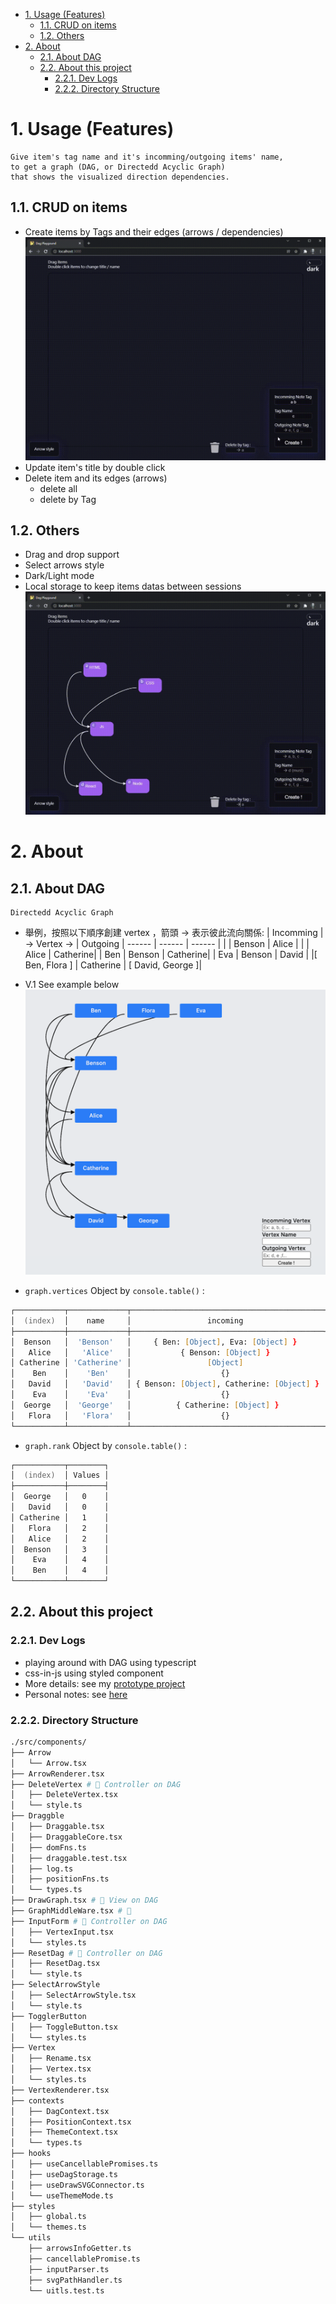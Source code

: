 - [1. Usage (Features)](#1-usage-features)
  - [1.1. CRUD on items](#11-crud-on-items)
  - [1.2. Others](#12-others)
- [2. About](#2-about)
  - [2.1. About DAG](#21-about-dag)
  - [2.2. About this project](#22-about-this-project)
    - [2.2.1. Dev Logs](#221-dev-logs)
    - [2.2.2. Directory Structure](#222-directory-structure)

# 1. Usage (Features)

    Give item's tag name and it's incomming/outgoing items' name,
    to get a graph (DAG, or Directedd Acyclic Graph)
    that shows the visualized direction dependencies.

## 1.1. CRUD on items

- Create items by Tags and their edges (arrows / dependencies)
  ![image](https://github.com/benson00077/dag_graph-ts/blob/main/public/demo-create.gif) <br />
- Update item's title by double click
- Delete item and its edges (arrows)
  - delete all
  - delete by Tag

## 1.2. Others

- Drag and drop support
- Select arrows style
- Dark/Light mode
- Local storage to keep items datas between sessions
  ![image](https://github.com/benson00077/dag_graph-ts/blob/main/public/demo-others.gif) <br />

# 2. About

## 2.1. About DAG

    Directedd Acyclic Graph

- 舉例，按照以下順序創建 vertex ，箭頭 → 表示彼此流向關係:
  | Incomming | → Vertex → | Outgoing
  | ------ | ------ | ------ |
  | | Benson | Alice |
  | | Alice | Catherine|
  | Ben | Benson | Catherine|
  | Eva | Benson | David |
  |[ Ben, Flora ] | Catherine | [ David, George ]|

- V.1 See example below
  ![image](https://github.com/benson00077/dag_graph/blob/main/public/demo/demo2.png)

- `graph.vertices` Object by `console.table()` :

```zsh
┌───────────┬─────────────┬───────────────────────────────────────────┬────────────────────────────────┬─────────────┬───────┐
│  (index)  │    name     │                 incoming                  │         incomingNames          │ hasOutgoing │ value │
├───────────┼─────────────┼───────────────────────────────────────────┼────────────────────────────────┼─────────────┼───────┤
│  Benson   │  'Benson'   │     { Ben: [Object], Eva: [Object] }      │        [ 'Ben', 'Eva' ]        │    true     │ null  │
│   Alice   │   'Alice'   │           { Benson: [Object] }            │          [ 'Benson' ]          │    true     │ null  │
│ Catherine │ 'Catherine' │                 [Object]                  │ [ 'Alice', 'Benson', 'Flora' ] │    true     │ null  │
│    Ben    │    'Ben'    │                    {}                     │               []               │    true     │ null  │
│   David   │   'David'   │ { Benson: [Object], Catherine: [Object] } │   [ 'Benson', 'Catherine' ]    │    false    │ null  │
│    Eva    │    'Eva'    │                    {}                     │               []               │    true     │ null  │
│  George   │  'George'   │          { Catherine: [Object] }          │        [ 'Catherine' ]         │    false    │ null  │
│   Flora   │   'Flora'   │                    {}                     │               []               │    true     │ null  │
└───────────┴─────────────┴───────────────────────────────────────────┴────────────────────────────────┴─────────────┴───────┘
```

- `graph.rank` Object by `console.table()` :

```zsh
┌───────────┬────────┐
│  (index)  │ Values │
├───────────┼────────┤
│  George   │   0    │
│   David   │   0    │
│ Catherine │   1    │
│   Flora   │   2    │
│   Alice   │   2    │
│  Benson   │   3    │
│    Eva    │   4    │
│    Ben    │   4    │
└───────────┴────────┘
```

## 2.2. About this project

### 2.2.1. Dev Logs

- playing around with DAG using typescript
- css-in-js using styled component
- More details: see my [prototype project](https://github.com/benson00077/dag_graph)
- Personal notes: see [here](NOTE.md)

### 2.2.2. Directory Structure

```sh
./src/components/
├── Arrow
│   └── Arrow.tsx
├── ArrowRenderer.tsx
├── DeleteVertex # 🔺 Controller on DAG
│   ├── DeleteVertex.tsx
│   └── style.ts
├── Draggble
│   ├── Draggable.tsx
│   ├── DraggableCore.tsx
│   ├── domFns.ts
│   ├── draggable.test.tsx
│   ├── log.ts
│   ├── positionFns.ts
│   └── types.ts
├── DrawGraph.tsx # 🔺 View on DAG
├── GraphMiddleWare.tsx # 🔺
├── InputForm # 🔺 Controller on DAG
│   ├── VertexInput.tsx
│   └── styles.ts
├── ResetDag # 🔺 Controller on DAG
│   ├── ResetDag.tsx
│   └── style.ts
├── SelectArrowStyle
│   ├── SelectArrowStyle.tsx
│   └── style.ts
├── TogglerButton
│   ├── ToggleButton.tsx
│   └── styles.ts
├── Vertex
│   ├── Rename.tsx
│   ├── Vertex.tsx
│   └── styles.ts
├── VertexRenderer.tsx
├── contexts
│   ├── DagContext.tsx
│   ├── PositionContext.tsx
│   ├── ThemeContext.tsx
│   └── types.ts
├── hooks
│   ├── useCancellablePromises.ts
│   ├── useDagStorage.ts
│   ├── useDrawSVGConnector.ts
│   └── useThemeMode.ts
├── styles
│   ├── global.ts
│   └── themes.ts
└── utils
    ├── arrowsInfoGetter.ts
    ├── cancellablePromise.ts
    ├── inputParser.ts
    ├── svgPathHandler.ts
    └── uitls.test.ts
```
